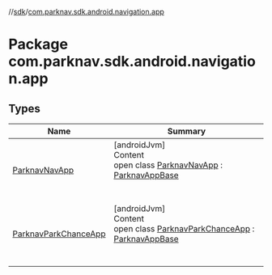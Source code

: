 //[sdk](../../index.md)/[com.parknav.sdk.android.navigation.app](index.md)



# Package com.parknav.sdk.android.navigation.app  


## Types  
  
|  Name |  Summary | 
|---|---|
| <a name="com.parknav.sdk.android.navigation.app/ParknavNavApp///PointingToDeclaration/"></a>[ParknavNavApp](-parknav-nav-app/index.md)| <a name="com.parknav.sdk.android.navigation.app/ParknavNavApp///PointingToDeclaration/"></a>[androidJvm]  <br>Content  <br>open class [ParknavNavApp](-parknav-nav-app/index.md) : [ParknavAppBase](../com.parknav.sdk.android.navigation.common/-parknav-app-base/index.md)  <br><br><br>|
| <a name="com.parknav.sdk.android.navigation.app/ParknavParkChanceApp///PointingToDeclaration/"></a>[ParknavParkChanceApp](-parknav-park-chance-app/index.md)| <a name="com.parknav.sdk.android.navigation.app/ParknavParkChanceApp///PointingToDeclaration/"></a>[androidJvm]  <br>Content  <br>open class [ParknavParkChanceApp](-parknav-park-chance-app/index.md) : [ParknavAppBase](../com.parknav.sdk.android.navigation.common/-parknav-app-base/index.md)  <br><br><br>|

